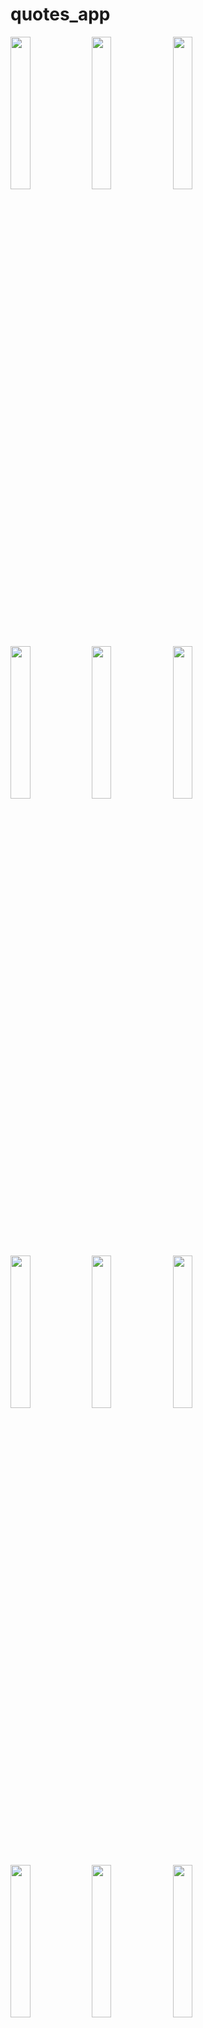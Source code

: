 # quotes_app
<img src ="https://github.com/prachis70/quotes_app/assets/149580593/f8e908f1-c190-432a-b2cf-493ec8007097" heigth=20% width=25%>

<img src ="https://github.com/prachis70/quotes_app/assets/149580593/5b6fc065-5d9f-4c29-a830-7cd07ed1ff87" heigth=20% width=25%>
<img src ="https://github.com/prachis70/quotes_app/assets/149580593/ad00dc40-bcb5-49b1-a4d6-bd551c71350b" heigth=20% width=25%>
<img src ="https://github.com/prachis70/quotes_app/assets/149580593/f0d919b3-a8de-48b4-b986-d8508d675278" heigth=20% width=25%>
<img src ="https://github.com/prachis70/quotes_app/assets/149580593/d662b577-7c32-4117-9240-b210d99740b1" heigth=20% width=25%>
<img src ="https://github.com/prachis70/quotes_app/assets/149580593/9f2d1619-6bdf-4c92-bfe5-b04118b710e9" heigth=20% width=25%>
<img src ="https://github.com/prachis70/quotes_app/assets/149580593/b0a469d1-7236-4b87-b02f-788b19e416c7" heigth=20% width=25%>
<img src =https://github.com/prachis70/quotes_app/assets/149580593/19f77581-5b7b-4f7f-9767-0a74ff8b8242"" heigth=20% width=25%>
<img src ="https://github.com/prachis70/quotes_app/assets/149580593/82237a3d-12ab-4741-920c-aa3f66cd692d" heigth=20% width=25%>
<img src ="https://github.com/prachis70/quotes_app/assets/149580593/985401f8-7da4-4240-a56f-d1acd953f750" heigth=20% width=25%>
<img src ="https://github.com/prachis70/quotes_app/assets/149580593/0c6b27db-024e-44ca-bc7c-d19c0e1a075b" heigth=20% width=25%>
<img src ="https://github.com/prachis70/quotes_app/assets/149580593/1ae65398-c0c7-4b97-8621-285d13e84820" heigth=20% width=25%>
<img src ="https://github.com/prachis70/quotes_app/assets/149580593/f9cf2ac0-74d7-4ce6-8188-9edc0a9a84c7" heigth=20% width=25%>
<img src ="https://github.com/prachis70/quotes_app/assets/149580593/b027cb71-ffa5-40fb-aab7-8ec199e14cbb" heigth=20% width=25%>
<video src="https://github.com/prachis70/quotes_app/assets/149580593/a6d5b699-7d59-4a34-9d8f-6a5ad849d642">
